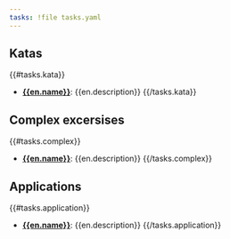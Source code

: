 ```yaml
---
tasks: !file tasks.yaml
---
```


## Katas

{{#tasks.kata}}
- **[{{en.name}}](#!/../tasks/{{id}}/task.en.md)**: {{en.description}}
{{/tasks.kata}}

## Complex excersises

{{#tasks.complex}}
- **[{{en.name}}](#!/../tasks/{{id}}/task.en.md)**: {{en.description}}
{{/tasks.complex}}

## Applications

{{#tasks.application}}
- **[{{en.name}}](#!/../tasks/{{id}}/task.en.md)**: {{en.description}}
{{/tasks.application}}
